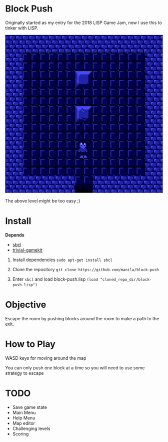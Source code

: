 # Block Push

Originally started as my entry for the 2018 LISP Game Jam, now I use this to tinker with LISP.

![block pushing demo](demo.gif)

The above level might be too easy ;) 

# Install

**Depends**
- [sbcl](http://www.sbcl.org/)
- [trivial-gamekit](https://github.com/borodust/trivial-gamekit)

1. Install dependencies
```sudo apt-get install sbcl```

2. Clone the repository
```git clone https://github.com/manila/block-push```

3. Enter ```sbcl``` and load block-push.lisp ```(load "cloned_repo_dir/block-push.lisp")```


# Objective

Escape the room by pushing blocks around the room to make a path to the exit.

# How to Play

WASD keys for moving around the map

You can only push one block at a time so you will need to use some strategy to escape

# TODO

- Save game state
- Main Menu
- Help Menu
- Map editor
- Challenging levels
- Scoring

